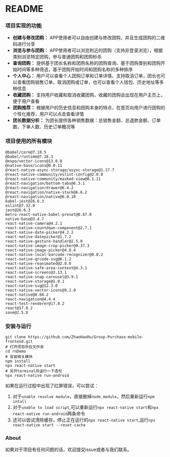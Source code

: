 # README
### 项目实现的功能
* **创建与修改团购：** APP使用者可以自由创建与修改团购，并且生成团购的二维码进行分享
* **浏览与参与团购：** APP使用者可以浏览附近的团购（支持非登录浏览），根据类别浏览特定团购，参与普通团购和团购秒杀
* **查询团购：** 提供基于团长名称和团购名称的团购查询、基于团购类别和团购开始时间等多种筛选，基于团购开始时间和团购名称的多种排序
* **个人中心：** 用户可以查看个人团购订单和订单详情，支持取消订单，团长也可以查看团购销售订单，取消团购或订单，也可以查看个人钱包、历史地址等多种信息
* **收藏团购：** 支持用户收藏和取消收藏团购，收藏的团购会出现在用户主页上，便于用户查看
* **团购推荐：** 根据用户的历史信息和团购本身的特点，在首页向用户进行团购的个性化推荐，用户可以点击查看详情
* **团长数据分析：** 为团长提供各种销售数据：总销售金额、总退款金额、订单数、下单人数、历史订单概况等


### 项目使用的所有模块
```shell
@babel/core@7.18.5                               
@babel/runtime@7.18.3                            
@expo/vector-icons@13.0.0                        
@native-base/icons@0.0.11                        
@react-native-async-storage/async-storage@1.17.7 
@react-native-community/eslint-config@2.0.0      
@react-native-community/masked-view@0.1.11       
@react-navigation/bottom-tabs@6.3.1              
@react-navigation/drawer@6.4.2
@react-navigation/native-stack@6.6.2
@react-navigation/native@6.0.10
babel-jest@26.6.3
eslint@7.32.0
jest@26.6.3
metro-react-native-babel-preset@0.67.0
native-base@3.4.7
react-native-camera@4.2.1
react-native-countdown-component@2.7.1
react-native-date-picker@4.2.2
react-native-datepicker@1.7.2
react-native-gesture-handler@2.5.0
react-native-image-crop-picker@0.37.3
react-native-image-picker@4.8.4
react-native-local-barcode-recognizer@0.0.2
react-native-qrcode-svg@6.1.2
react-native-reanimated@2.8.0
react-native-safe-area-context@4.3.1
react-native-screens@3.13.1
react-native-snap-carousel@3.9.1
react-native-storage@1.0.1
react-native-svg@12.3.0
react-native-vector-icons@9.1.0
react-native@0.68.2
react-navigation@4.4.4
react-test-renderer@17.0.2
react@17.0.2
save@2.5.0
```

### 安装与运行
```shell
git clone https://github.com/ZhaoHaoRu/Group-Purchase-mobile-frontend.git
# 打开项目所在文件夹
cd rnDemo
# 安装相关模块
npm install
npx react-native start
# 另开terminal并运行一下语句
npx react-native run-android
```
如果在运行过程中出现了红屏错误，可以尝试：
1. 对于`unable resolve module`，直接删掉`node_module`，然后重新运行`npm intall`
2. 对于`unable to load script`,可以重新运行`npx react-native start`和`npx react-native run-android`两条命令
3. 还可以尝试清除缓存，停止正在运行的`npx react-native start`,运行`npx react-native start --reset-cache`

### About
如果对于项目有任何问题的话，欢迎提交issue或者与我们联系。